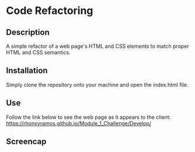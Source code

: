 # Code Refactoring
## Description

A simple refactor of a web page's HTML and CSS elements to match proper HTML and CSS semantics.

## Installation

Simply clone the repository onto your machine and open the index.html file.

## Use

Follow the link below to see the web page as it appears to the client:
https://rhonvyramos.github.io/Module_1_Challenge/Develop/

## Screencap
